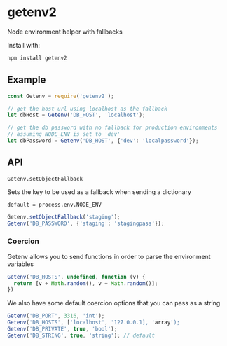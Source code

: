 # getenv2

Node environment helper with fallbacks

Install with:

```bash
npm install getenv2
```

## Example

```javascript
const Getenv = require('getenv2');

// get the host url using localhost as the fallback
let dbHost = Getenv('DB_HOST', 'localhost');

// get the db password with no fallback for production environments
// assuming NODE_ENV is set to 'dev'
let dbPassword = Getenv('DB_HOST', {'dev': 'localpassword'});
```

## API

`Getenv.setObjectFallback`

Sets the key to be used as a fallback when sending a dictionary

`default = process.env.NODE_ENV`

```js
Getenv.setObjectFallback('staging');
Getenv('DB_PASSWORD', {'staging': 'stagingpass'});
```

### Coercion

Getenv allows you to send functions in order to parse the environment variables

```js
Getenv('DB_HOSTS', undefined, function (v) {
  return [v + Math.random(), v + Math.random()];
})
```

We also have some default coercion options that you can pass as a string


```js
Getenv('DB_PORT', 3316, 'int');
Getenv('DB_HOSTS', ['localhost', '127.0.0.1], 'array');
Getenv('DB_PRIVATE', true, 'bool');
Getenv('DB_STRING', true, 'string'); // default
```
